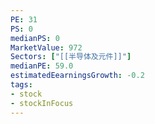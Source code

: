 ```yaml
---
PE: 31
PS: 0
medianPS: 0
MarketValue: 972
Sectors: ["[[半导体及元件]]"]
medianPE: 59.0
estimatedEearningsGrowth: -0.2
tags:
- stock
- stockInFocus 
---
```



